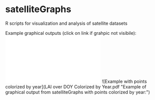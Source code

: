 # satelliteGraphs
R scripts for visualization and analysis of satellite datasets

Example graphical outputs (click on link if grahpic not visibile):
![Graph example](Average.LAI.of.the.Santa.Rita.Mesquite.Savannah.from.MODIS.by.DOY.over.15.years.4th.degree.poly.pdf "Example of graphical output from satelliteGraphs:")
![Example with points colorized by year](LAI over DOY Colorized by Year.pdf "Example of graphical output from satelliteGraphs with points colorized by year:")
